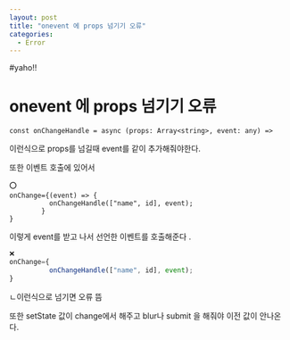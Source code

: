```yaml
---
layout: post
title: "onevent 에 props 넘기기 오류"
categories:
  - Error
---
```


#yaho!!

# onevent 에 props 넘기기 오류

```tsx
const onChangeHandle = async (props: Array<string>, event: any) =>
```

이런식으로 props를 넘길때 event를 같이 추가해줘야한다.

또한 이벤트 호출에 있어서

```tsx
⭕️
onChange={(event) => {
          onChangeHandle(["name", id], event);
        }
}
```

이렇게 event를 받고 나서 선언한 이벤트를 호출해준다 .

```jsx
❌
onChange={
          onChangeHandle(["name", id], event);
}
```

ㄴ이런식으로 넘기면 오류 뜸

또한 setState 값이 change에서 해주고 blur나 submit 을 해줘야 이전 값이 안나온다.
